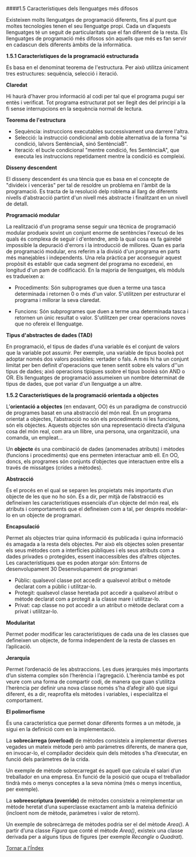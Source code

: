####1.5 Característiques dels llenguatges més difosos

Existeixen molts llenguatges de programació diferents, fins al punt que moltes tecnologies tenen el seu llenguatge propi. Cada un d’aquests llenguatges té un seguit de particularitats que el fan diferent de la resta.
Els llenguatges de programació més difosos són aquells que més es fan servir en cadascun dels diferents àmbits de la informàtica.

**1.5.1 Característiques de la programació estructurada**

Es basa en el denominat teorema de l'estructura. Per això utilitza únicament tres estructures: sequència, selecció i iteració.

**Claredat**

Hi haurà d'haver prou informació al codi per tal que el programa pugui ser entès i verificat. Tot programa estructurat pot ser llegit des del principi a la fi sense interrupcions en la sequència normal de lectura.

**Teorema de l'estructura**

  * Sequència: instruccions executables successivament una darrere l'altra.
  * Selecció: la instrucció condicional amb doble alternativa de la forma "si condició, lalvors SentènciaA, sinó SentènciaB".
  * Iteració: el bucle condicional "mentre condició, fes SentènciaA", que executa les instruccions repetidament mentre la condició es compleixi.


**Disseny descendent**

El disseny descendent és una tència que es basa en el concepte de "divideix i venceràs" per tal de resoldre un problema en l'àmbit de la programació. Es tracta de la resolució delp roblema al llarg de diferents nivells d'abstracció partint d'un nivell més abstracte i finalitzant en un nivell de detall.

**Programació modular**

La realització d'un programa sense seguir una tècnica de programació modular produeix sovint un conjunt enorme de sentències l'execuó de les quals és complexa de seguir i d'entendre, amb la qual cosa es fa gairebé impossible la depuració d'errors i la introducció de millores.
Quan es parla de programació modular, ens referim a la divisió d'un programa en parts més manejables i independents. Una rela pràctica per aconseguir aquest propòsit és establir que cada segment del programa no excedeixi, en longitud d'un pam de codificació.
En la majoria de llenguatges, els mòduls es tradueixen a:
  * Procediments: Són subprogrames que duen a terme una tasca determinada i retornen 0 o més d'un valor. S'utilitzen per estructurar el programa i millorar la seva claredat.

  * Funcions: Són subprogrames que duen a terme una determinada tasca i retornen un únic resultat o valor. S'utilitzen per crear operacions noves que no ofereix el llenguatge.

**Tipus d'abstractes de dades (TAD)**

En programació, el tipus de dades d'una variable és el conjunt de valors que la variable pot assumir. Per exemple, una variable de tipus booleà pot adoptar només dos valors possibles: vertader o fals. A més hi ha un conjunt limitat per ben definit d'operacions que tenen sentit sobre els valors d''un tipus de dades; aixó operacions típiques ssobre el tipus booleà són AND o OR.
Els llenguatges de programació assumeixen un nombre determinat de tipus de dades, que pot variar d'un llenguatge a un altre.

**1.5.2 Característiques de la programació orientada a objectes**


L’**orientació a objectes** (en endavant, OO) és un paradigma de construcció de programes basat en una abstracció del món real. En un programa orientat a objectes, l’abstracció no són els procediments ni les funcions, són els objectes. Aquests objectes són una representació directa d’alguna cosa del món real, com ara un llibre, una persona, una organització, una comanda, un empleat...

Un **objecte** és una combinació de dades (anomenades atributs) i mètodes (funcions i procediments) que ens permeten interactuar amb ell. En OO, doncs, els programes són conjunts d’objectes que interactuen entre ells a través de missatges (crides a mètodes).

**Abstracció**

És el procés en el qual se separen les propietats més importants d’un objecte de les que no ho són. És a dir, per mitjà de l’abstracció es defineixen les característiques essencials d’un objecte del món real, els atributs i comportaments que el defineixen com a tal, per després modelar-lo en un objecte de programari.

**Encapsulació**

Permet als objectes triar quina informació és publicada i quina informació és amagada a la resta dels objectes. Per això els objectes solen presentar els seus mètodes com a interfícies públiques i els seus atributs com a dades privades o protegides, essent inaccessibles des d’altres objectes. Les característiques que es poden atorgar són:
Entorns de desenvolupament 30 Desenvolupament de programari
  * Públic: qualsevol classe pot accedir a qualsevol atribut o mètode declarat
    com a públic i utilitzar-lo.
  * Protegit: qualsevol classe heretada pot accedir a qualsevol atribut o mètode
    declarat com a protegit a la classe mare i utilitzar-lo.
  * Privat: cap classe no pot accedir a un atribut o mètode declarat com a privat
    i utilitzar-lo.
    
**Modularitat**

Permet poder modificar les característiques de cada una de les classes que defineixen un objecte, de forma independent de la resta de classes en l’aplicació.

**Jerarquia**

Permet l’ordenació de les abstraccions. Les dues jerarquies més importants d’un sistema complex són l’herència i l’agregació. L’herència també es pot veure com una forma de compartir codi, de manera que quan s’utilitza l’herència per definir una nova classe només s’ha d’afegir allò que sigui diferent, és a dir, reaprofita els mètodes i variables, i especialitza el comportament.

**El polimorfisme**

És una característica que permet donar diferents formes a un mètode, ja sigui en la definició com en la implementació.

La **sobrecàrrega (overload)** de mètodes consisteix a implementar diverses vegades un mateix mètode però amb paràmetres diferents, de manera que, en invocar-lo, el compilador decideix quin dels mètodes s’ha d’executar, en funció dels paràmetres de la crida.

Un exemple de mètode sobrecarregat és aquell que calcula el salari d’un treballador en una empresa. En funció de la posició que ocupa el treballador tindrà més o menys conceptes a la seva nòmina (més o menys incentius, per exemple).

La **sobreescriptura (override)** de mètodes consisteix a reimplementar un mètode heretat d’una superclasse exactament amb la mateixa definició (incloent nom de mètode, paràmetres i valor de retorn).

Un exemple de sobrecàrrega de mètodes podria ser el del mètode *Area()*. A partir d’una classe *Figura* que conté el mètode *Area()*, existeix una classe derivada per a alguns tipus de figures (per exemple *Recangle* o *Quadrat*).


[Tornar a l'Índex](index.md)
